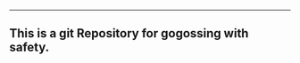 ------------------------------------------------------------------------------------------------------------------------------------------------------------
This is a git Repository for gogossing with safety.
------------------------------------------------------------------------------------------------------------------------------------------------------------

